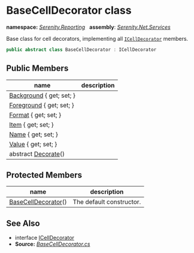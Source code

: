 # BaseCellDecorator class
**namespace:** *[Serenity.Reporting](../README.md#serenity.reporting-namespace)*   **assembly**: *[Serenity.Net.Services](../README.md)*

Base class for cell decorators, implementing all [`ICellDecorator`](ICellDecorator.md) members.

```csharp
public abstract class BaseCellDecorator : ICellDecorator
```

## Public Members

| name | description |
| --- | --- |
| [Background](BaseCellDecorator/Background.md) { get; set; } |  |
| [Foreground](BaseCellDecorator/Foreground.md) { get; set; } |  |
| [Format](BaseCellDecorator/Format.md) { get; set; } |  |
| [Item](BaseCellDecorator/Item.md) { get; set; } |  |
| [Name](BaseCellDecorator/Name.md) { get; set; } |  |
| [Value](BaseCellDecorator/Value.md) { get; set; } |  |
| abstract [Decorate](BaseCellDecorator/Decorate.md)() |  |

## Protected Members

| name | description |
| --- | --- |
| [BaseCellDecorator](BaseCellDecorator/BaseCellDecorator.md)() | The default constructor. |

## See Also

* interface [ICellDecorator](ICellDecorator.md)
* **Source:** *[BaseCellDecorator.cs](https://github.com/serenity-is/Serenity/blob/master/src/Serenity.Net.Services/Reporting/Decorators/BaseCellDecorator.cs)*
